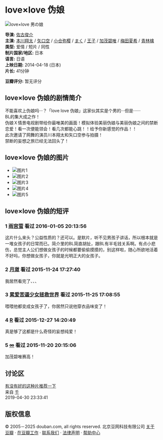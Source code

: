 # love×love 伪娘

![love×love 男の娘](https://img1.doubanio.com/view/photo/s_ratio_poster/public/p2286250649.webp)

**导演:** [佐古俊介](https://www.douban.com/subject_search?search_text=%E4%BD%90%E5%8F%A4%E4%BF%8A%E4%BB%8B)  
**主演:** [本川翔太](https://www.douban.com/subject_search?search_text=%E6%9C%AC%E5%B7%9D%E7%BF%94%E5%A4%AA) / [矢口空](https://www.douban.com/subject_search?search_text=%E7%9F%A2%E5%8F%A3%E7%A9%BA) / [小仓弥樱](https://www.douban.com/subject_search?search_text=%E5%B0%8F%E4%BB%93%E5%BC%A5%E6%A8%B1) / [まく](https://www.douban.com/subject_search?search_text=%E3%81%BE%E3%81%8F) / [王子](https://www.douban.com/subject_search?search_text=%E7%8E%8B%E5%AD%90) / [加茂碧唯](https://www.douban.com/subject_search?search_text=%E5%8A%A0%E8%8C%82%E7%A2%A7%E5%94%AF) / [梅田夏希](https://www.douban.com/subject_search?search_text=%E6%A2%85%E7%94%B0%E5%A4%8F%E5%B8%8C) / [青林檎](https://www.douban.com/subject_search?search_text=%E9%9D%92%E6%9E%97%E6%AA%8E)  
**类型:** 爱情 / 短片 / 同性  
**制片国家/地区:** 日本  
**语言:** 日语  
**上映日期:** 2014-04-18 (日本)  
**片长:** 41分钟  

**豆瓣评分:** 暂无评分

## love×love 伪娘的剧情简介

不能喜欢上伪娘吗···？「love love 伪娘」这家伙其实是个男的···但是······  
BL的集大成之作！  
伪娘Ｘ情景电视剧带给你最唯美的画面！模拟体验美丽伪娘与美丽伪娘之间的禁断恋爱！看一次便能领会！看几次都能心跳！！给予你新感觉的作品！！  
此次邀请了网舞的演员川本翔太和矢口空参与拍摄！  
禁断的妄想之旅已经无法回头了！

## love×love 伪娘的图片

- ![图片1](https://img9.doubanio.com/view/photo/sqxs/public/p2305302816.webp)
- ![图片2](https://img1.doubanio.com/view/photo/sqxs/public/p2305302810.webp)
- ![图片3](https://img9.doubanio.com/view/photo/sqxs/public/p2305302806.webp)
- ![图片4](https://img1.doubanio.com/view/photo/sqxs/public/p2305302798.webp)
- ![图片5](https://img9.doubanio.com/view/photo/sqxs/public/p2305302794.webp)

## love×love 伪娘的短评

### 1 [雨宫萤](https://www.douban.com/people/ayilacanoe/) 看过 2016-01-05 20:13:56
这片什么来头？公益性质的？还可以。是默片，听不见男孩子讲话，所以根本就是一堆女孩子的日常而已。简介里的BL简直胡扯，跟BL有半毛钱关系啊。有点小悲伤，总觉主人公们想做女孩子的时候都要偷偷摸摸的，别这样啦，随心所欲地活着不好吗，你想做女孩子，你就是光明正大的女孩子。

### 2 [月潋](https://www.douban.com/people/2075939/) 看过 2015-11-24 17:27:40
我居然看完了、、、

### 3 [累爱苦逼少女拯救世界](https://www.douban.com/people/75096370/) 看过 2015-11-25 17:08:55
喂喂他都变成女孩子了，你居然只说他穿衣品味变了！

### 4 [R](https://www.douban.com/people/r_doppelganger/) 看过 2015-12-27 14:20:49
真是够了这都是什么奇怪的妄想纯爱！

### 5 [∞](https://www.douban.com/people/52106146/) 看过 2015-11-20 20:15:06
加茂碧唯赛高！

## 讨论区

[有没有好的这种片推荐一下](https://movie.douban.com/subject/26668592/discussion/616291372/ "有没有好的这种片推荐一下")  
来自 [千](https://www.douban.com/people/52310481/)  
2019-04-30 23:33:41

## 版权信息
© 2005－2025 douban.com, all rights reserved. 北京豆网科技有限公司 [关于豆瓣](https://www.douban.com/about) · [在豆瓣工作](https://www.douban.com/jobs) · [联系我们](https://www.douban.com/about?topic=contactus) · [法律声明](https://www.douban.com/about/legal) · [帮助中心](https://help.douban.com/?app=movie)
<!-- tcd_original_link https://m.douban.com/movie/subject/26668592/ -->

